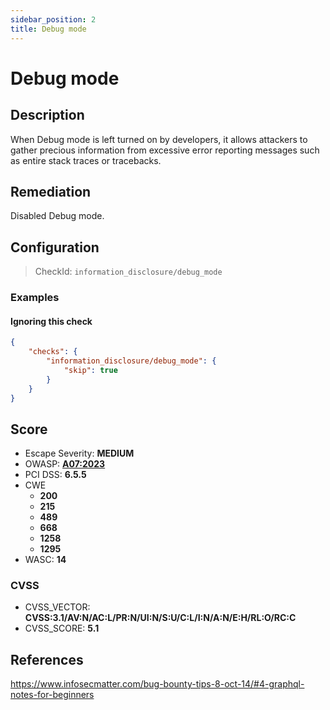 ```yaml
---
sidebar_position: 2
title: Debug mode
---
```


# Debug mode

## Description

When Debug mode is left turned on by developers, it allows attackers to gather precious information from excessive error reporting messages such as entire stack traces or tracebacks.

## Remediation

Disabled Debug mode.


## Configuration

> CheckId: `information_disclosure/debug_mode`


### Examples


#### Ignoring this check

```json
{
    "checks": {
        "information_disclosure/debug_mode": {
            "skip": true
        }
    }
}
```




## Score

- Escape Severity: **<span className="medium-severity">MEDIUM</span>**
- OWASP: **[A07:2023](https://github.com/OWASP/API-Security/blob/master/2023/en/src/0xa7-security-misconfiguration.md)**
- PCI DSS: **6.5.5**
- CWE
  - **200**
  - **215**
  - **489**
  - **668**
  - **1258**
  - **1295**
- WASC: **14**



### CVSS

- CVSS_VECTOR: **CVSS:3.1/AV:N/AC:L/PR:N/UI:N/S:U/C:L/I:N/A:N/E:H/RL:O/RC:C**
- CVSS_SCORE: **5.1**

## References

https://www.infosecmatter.com/bug-bounty-tips-8-oct-14/#4-graphql-notes-for-beginners

